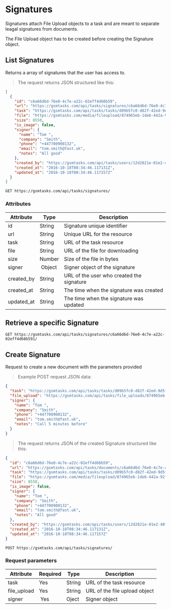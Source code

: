 # Signatures

Signatures attach File Upload objects to a task and are meant to separate leagal signatures from documents.

<aside class="notice">
The File Upload object has to be created before creating the Signature object.
</aside>

## List Signatures

Returns a array of signatures that the user has access to.

> The request returns JSON structured like this:

```json
[
  {
    "id": "c6a66d6d-76e0-4c7e-a22c-02eff4d68b59",
    "url": "https://gsmtasks.com/api/tasks/signatures/c6a66d6d-76e0-4c7e-a22c-02eff4d68b591/",
    "task": "https://gsmtasks.com/api/tasks/tasks/d09b5fc0-d82f-42ed-9d5f-022d68f36df6/",
    "file": "https://gsmtasks.com/media/fileupload/874965eb-1de6-442a-92f0-2cadbed45716/attachment.xlsx",
    "size": 8550,
    "is_image": false,
    "signer": {
      "name": "Tom ",
      "company": "Smith",
      "phone": "+447700900132",
      "email": "tom.smith@fast.uk",
      "notes": "All good"
    },
    "created_by": "https://gsmtasks.com/api/tasks/users/12d2821e-01e2-48fb-97bc-eaebca93cbdc/",
    "created_at": "2016-10-18T08:34:46.117131Z",
    "updated_at": "2016-10-18T08:34:46.117157Z"
  }
]
```

`GET https://gsmtasks.com/api/tasks/signatures/`

### Attributes

Attribute         | Type    | Description
----------------- | ------- | -----------
id                | String  | Signature unique identifier
url               | String  | Unique URL for the resource
task              | String  | URL of the task resource
file              | String  | URL of the file for downloading
size              | Number  | Size of the file in bytes
signer            | Object  | Signer object of the signature
created_by        | String  | URL of the user who created the signature
created_at        | String  | The time when the signature was created
updated_at        | String  | The time when the signature was updated

## Retrieve a specific Signature

`GET https://gsmtasks.com/api/tasks/signatures/c6a66d6d-76e0-4c7e-a22c-02eff4d68b591/`

## Create Signature

Request to create a new document with the parameters provided

> Example POST request JSON data:

```json
{
  "task": "https://gsmtasks.com/api/tasks/tasks/d09b5fc0-d82f-42ed-9d5f-022d68f36df6/",
  "file_upload": "https://gsmtasks.com/api/tasks/file_uploads/874965eb-1de6-442a-92f0-2cadbed45716/",
  "signer": {
    "name": "Tom ",
    "company": "Smith",
    "phone": "+447700900132",
    "email": "tom.smith@fast.uk",
    "notes": "Call 5 minutes before"
  }
}
```

> The request returns JSON of the created Signature structured like this:

```json
{
  "id": "c6a66d6d-76e0-4c7e-a22c-02eff4d68b59",
  "url": "https://gsmtasks.com/api/tasks/documents/c6a66d6d-76e0-4c7e-a22c-02eff4d68b591/",
  "task": "https://gsmtasks.com/api/tasks/tasks/d09b5fc0-d82f-42ed-9d5f-022d68f36df6/",
  "file": "https://gsmtasks.com/media/fileupload/874965eb-1de6-442a-92f0-2cadbed45716/attachment.xlsx",
  "size": 8550,
  "is_image": false,
  "signer": {
    "name": "Tom ",
    "company": "Smith",
    "phone": "+447700900132",
    "email": "tom.smith@fast.uk",
    "notes": "All good"
  },
  "created_by": "https://gsmtasks.com/api/tasks/users/12d2821e-01e2-48fb-97bc-eaebca93cbdc/",
  "created_at": "2016-10-18T08:34:46.117131Z",
  "updated_at": "2016-10-18T08:34:46.117157Z"
}
```

`POST https://gsmtasks.com/api/tasks/signatures/`

### Request parameters

Attribute         | Required | Type    | Description
----------------- | -------- | ------- | -----------
task              | Yes      | String  | URL of the task resource
file_upload       | Yes      | String  | URL of the file upload object
signer            | Yes      | Oject   | Signer object
